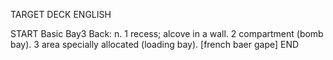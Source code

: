 TARGET DECK
ENGLISH

START
Basic
Bay3
Back: n. 1 recess; alcove in a wall. 2 compartment (bomb bay). 3 area specially allocated (loading bay). [french baer gape]
END
